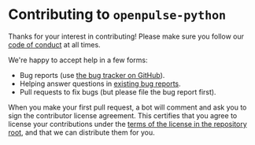 # Contributing to `openpulse-python`

Thanks for your interest in contributing!  Please make sure you follow our
[code of conduct](https://github.com/openqasm/openpulse-python/blob/main/CODE_OF_CONDUCT.md)
at all times.

We're happy to accept help in a few forms:

- Bug reports (use [the bug tracker on GitHub](https://github.com/openqasm/openpulse-python/issues)).
- Helping answer questions in [existing bug reports](https://github.com/openqasm/openpulse-python/issues).
- Pull requests to fix bugs (but please file the bug report first).

When you make your first pull request, a bot will comment and ask you to sign
the contributor license agreement.  This certifies that you agree to license
your contributions under the [terms of the license in the repository
root](https://github.com/openqasm/openpulse-python/blob/main/LICENSE), and
that we can distribute them for you.
